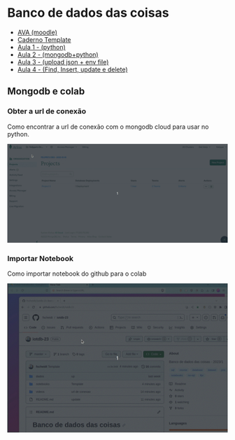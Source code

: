 # Banco de dados das coisas

- [AVA (moodle)](https://ava.ifpr.edu.br/course/view.php?id=10150)
- [Caderno Template](/notebooks/Template.ipynb)
- [Aula 1 - (python)](/notebooks/Aula1_python.ipynb)
- [Aula 2 - (mongodb+python)](/notebooks/Aula2_mongodb_cloud.ipynb)
- [Aula 3 - (upload json + env file)](/notebooks/Aula3_import_json_to_mongodb.ipynb)
- [Aula 4 - (Find, Insert, update e delete)](/notebooks/Aula4_CRUD.ipynb)


## Mongodb e colab

### Obter a url de conexão
Como encontrar a url de conexão com o mongodb cloud para usar no python.

![url](/videos/url-conexao-mongodb.gif)

### Importar Notebook
Como importar notebook do github para o colab

![url](/videos/copiar-notebook-github.gif)

